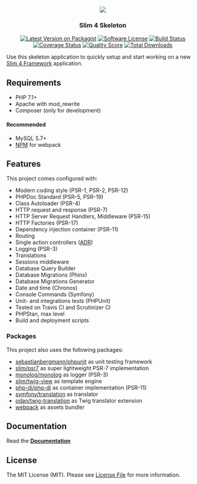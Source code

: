 <h1 align="center">
  <img src="https://user-images.githubusercontent.com/781074/67567104-9fe7d000-f729-11e9-8a2d-0c7286475aac.png">
</h1>

<h3 align="center">Slim 4 Skeleton</h3>

<div align="center">

  [![Latest Version on Packagist](https://img.shields.io/github/release/odan/slim4-skeleton.svg?style=flat-square)](https://packagist.org/packages/odan/slim4-skeleton)
  [![Software License](https://img.shields.io/badge/license-MIT-brightgreen.svg?style=flat-square)](LICENSE.md)
  [![Build Status](https://img.shields.io/travis/odan/slim4-skeleton/master.svg?style=flat-square)](https://travis-ci.org/odan/slim4-skeleton)
  [![Coverage Status](https://img.shields.io/scrutinizer/coverage/g/odan/slim4-skeleton.svg?style=flat-square)](https://scrutinizer-ci.com/g/odan/slim4-skeleton/code-structure)
  [![Quality Score](https://img.shields.io/scrutinizer/quality/g/odan/slim4-skeleton.svg?style=flat-square)](https://scrutinizer-ci.com/g/odan/slim4-skeleton/?branch=master)
  [![Total Downloads](https://img.shields.io/packagist/dt/odan/slim4-skeleton.svg?style=flat-square)](https://packagist.org/packages/odan/slim4-skeleton/stats)

</div>

Use this skeleton application to quickly setup and start working on a new [Slim 4 Framework](https://www.slimframework.com/) application.

## Requirements

* PHP 7.1+
* Apache with mod_rewrite
* Composer (only for development)

#### Recommended

* MySQL 5.7+
* [NPM](https://nodejs.org/en/download/) for webpack

## Features

This project comes configured with:

* Modern coding style (PSR-1, PSR-2, PSR-12)
* PHPDoc Standard (PSR-5, PSR-19)
* Class Autoloader (PSR-4)
* HTTP request and response (PSR-7)
* HTTP Server Request Handlers, Middleware (PSR-15)
* HTTP Factories (PSR-17)
* Dependency injection container (PSR-11)
* Routing
* Single action controllers ([ADR](https://github.com/pmjones/adr/blob/master/ADR.md))
* Logging (PSR-3)
* Translations
* Sessions middleware
* Database Query Builder
* Database Migrations (Phinx)
* Database Migrations Generator
* Date and time (Chronos)
* Console Commands (Symfony)
* Unit- and integrations tests (PHPUnit)
* Tested on Travis CI and Scrutinizer CI
* PHPStan, max level
* Build and deployment scripts

### Packages

This project also uses the following packages:

* [sebastianbergmann/phpunit](https://github.com/sebastianbergmann/phpunit) as unit testing framework
* [slim/psr7](https://github.com/slimphp/Slim-Psr7) as super lightweight PSR-7 implementation
* [monolog/monolog](https://github.com/monolog/monolog) as logger (PSR-3)
* [slim/twig-view](https://github.com/slimphp/Twig-View) as template engine
* [php-di/php-di](https://github.com/PHP-DI/PHP-DI) as container implementation (PSR-11)
* [symfony/translation](https://github.com/symfony/translation) as translator
* [odan/twig-translation](https://github.com/odan/twig-translation) as Twig translator extension
* [webpack](https://webpack.js.org/) as assets bundler 

## Documentation

Read the **[Documentation](https://odan.github.io/slim4-skeleton)**

## License

The MIT License (MIT). Please see [License File](LICENSE) for more information.
